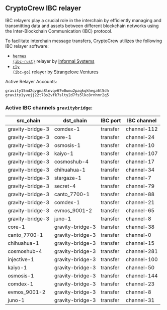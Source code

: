 ## CryptoCrew IBC relayer
IBC relayers play a crucial role in the interchain by efficiently managing and transmitting data and assets between different blockchain networks using the Inter-Blockchain Communication (IBC) protocol.

To facilitate interchain message transfers, CryptoCrew utilizes the following IBC relayer software: 
- <a href="https://github.com/informalsystems/hermes"><code>hermes (ibc-rust)</code></a> relayer by [Informal Systems](https://github.com/informalsystems)
- <a href="https://github.com/cosmos/relayer"><code>rly (ibc-go)</code></a> relayer by [Strangelove Ventures](https://github.com/strangelove-ventures)

Active Relayer Accounts:
```
gravity15md2qvgma8lnvqv67w0umu2paqkqkhega6t5dh
gravity1yvejj22t78s2vfk7slty2d7fs5lkc8rnhmr2q5
```

### Active IBC channels `gravitybridge`:
| src_chain | dst_chain | IBC port | IBC channel |
| --------------- | --------------- | ------------ | ------------------- |
| gravity-bridge-3 | comdex-1 | transfer | channel-112 |
| gravity-bridge-3 | core-1 | transfer | channel-24 |
| gravity-bridge-3 | osmosis-1 | transfer | channel-10 |
| gravity-bridge-3 | kaiyo-1 | transfer | channel-107 |
| gravity-bridge-3 | cosmoshub-4 | transfer | channel-17 |
| gravity-bridge-3 | chihuahua-1 | transfer | channel-34 |
| gravity-bridge-3 | stargaze-1 | transfer | channel-7 |
| gravity-bridge-3 | secret-4 | transfer | channel-79 |
| gravity-bridge-3 | canto_7700-1 | transfer | channel-88 |
| gravity-bridge-3 | comdex-1 | transfer | channel-21 |
| gravity-bridge-3 | evmos_9001-2 | transfer | channel-65 |
| gravity-bridge-3 | juno-1 | transfer | channel-8 |
| core-1 | gravity-bridge-3 | transfer | channel-38 |
| canto_7700-1 | gravity-bridge-3 | transfer | channel-0 |
| chihuahua-1 | gravity-bridge-3 | transfer | channel-15 |
| cosmoshub-4 | gravity-bridge-3 | transfer | channel-281 |
| injective-1 | gravity-bridge-3 | transfer | channel-100 |
| kaiyo-1 | gravity-bridge-3 | transfer | channel-50 |
| osmosis-1 | gravity-bridge-3 | transfer | channel-144 |
| comdex-1 | gravity-bridge-3 | transfer | channel-23 |
| evmos_9001-2 | gravity-bridge-3 | transfer | channel-8 |
| juno-1 | gravity-bridge-3 | transfer | channel-31 |